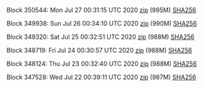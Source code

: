Block 350544: Mon Jul 27 00:31:15 UTC 2020 [zip](https://dash-bootstrap.ams3.digitaloceanspaces.com/testnet/2020-07-27/bootstrap.dat.zip) (995M) [SHA256](https://dash-bootstrap.ams3.digitaloceanspaces.com/testnet/2020-07-27/sha256.txt)

Block 349938: Sun Jul 26 00:34:10 UTC 2020 [zip](https://dash-bootstrap.ams3.digitaloceanspaces.com/testnet/2020-07-26/bootstrap.dat.zip) (990M) [SHA256](https://dash-bootstrap.ams3.digitaloceanspaces.com/testnet/2020-07-26/sha256.txt)

Block 349320: Sat Jul 25 00:32:51 UTC 2020 [zip](https://dash-bootstrap.ams3.digitaloceanspaces.com/testnet/2020-07-25/bootstrap.dat.zip) (988M) [SHA256](https://dash-bootstrap.ams3.digitaloceanspaces.com/testnet/2020-07-25/sha256.txt)

Block 348719: Fri Jul 24 00:30:57 UTC 2020 [zip](https://dash-bootstrap.ams3.digitaloceanspaces.com/testnet/2020-07-24/bootstrap.dat.zip) (988M) [SHA256](https://dash-bootstrap.ams3.digitaloceanspaces.com/testnet/2020-07-24/sha256.txt)

Block 348124: Thu Jul 23 00:32:40 UTC 2020 [zip](https://dash-bootstrap.ams3.digitaloceanspaces.com/testnet/2020-07-23/bootstrap.dat.zip) (988M) [SHA256](https://dash-bootstrap.ams3.digitaloceanspaces.com/testnet/2020-07-23/sha256.txt)

Block 347528: Wed Jul 22 00:39:11 UTC 2020 [zip](https://dash-bootstrap.ams3.digitaloceanspaces.com/testnet/2020-07-22/bootstrap.dat.zip) (987M) [SHA256](https://dash-bootstrap.ams3.digitaloceanspaces.com/testnet/2020-07-22/sha256.txt)
